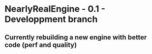 # NearlyRealEngine - 0.1 - Developpment branch

## Currently rebuilding a new engine with better code (perf and quality)
